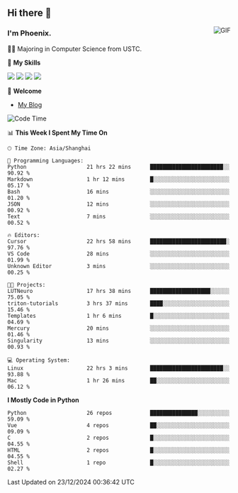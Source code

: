 ## Hi there 👋
<img align="right" alt="GIF" src="https://raw.githubusercontent.com/JoeyBling/JoeyBling/master/pic/pusheencode.gif" />

### I'm Phoenix.

👨‍🎓 Majoring in Computer Science from USTC.

🌟 **My Skills**

![](https://img.shields.io/badge/-Python-3e74a2?style=flat-square&logo=Python&logoColor=fff)
![](https://img.shields.io/badge/-C++-9f62a5?style=flat&logo=cplusplus&logoColor=white)
![](https://img.shields.io/badge/-Linux-185886?style=flat-square&logo=Linux&logoColor=fff)
![](https://img.shields.io/badge/-Rust-ff4136?style=flat-square&logo=Rust&logoColor=fff)

💬 **Welcome**

- [My Blog](https://ysy-phoenix.github.io/)

<!--START_SECTION:waka-->
![Code Time](http://img.shields.io/badge/Code%20Time-1%2C059%20hrs%2053%20mins-blue)

📊 **This Week I Spent My Time On** 

```text
🕑︎ Time Zone: Asia/Shanghai

💬 Programming Languages: 
Python                   21 hrs 22 mins      ███████████████████████░░   90.92 % 
Markdown                 1 hr 12 mins        █░░░░░░░░░░░░░░░░░░░░░░░░   05.17 % 
Bash                     16 mins             ░░░░░░░░░░░░░░░░░░░░░░░░░   01.20 % 
JSON                     12 mins             ░░░░░░░░░░░░░░░░░░░░░░░░░   00.92 % 
Text                     7 mins              ░░░░░░░░░░░░░░░░░░░░░░░░░   00.52 % 

🔥 Editors: 
Cursor                   22 hrs 58 mins      ████████████████████████░   97.76 % 
VS Code                  28 mins             ░░░░░░░░░░░░░░░░░░░░░░░░░   01.99 % 
Unknown Editor           3 mins              ░░░░░░░░░░░░░░░░░░░░░░░░░   00.25 % 

🐱‍💻 Projects: 
LUTNeuro                 17 hrs 38 mins      ███████████████████░░░░░░   75.05 % 
triton-tutorials         3 hrs 37 mins       ████░░░░░░░░░░░░░░░░░░░░░   15.46 % 
Templates                1 hr 6 mins         █░░░░░░░░░░░░░░░░░░░░░░░░   04.69 % 
Mercury                  20 mins             ░░░░░░░░░░░░░░░░░░░░░░░░░   01.46 % 
Singularity              13 mins             ░░░░░░░░░░░░░░░░░░░░░░░░░   00.93 % 

💻 Operating System: 
Linux                    22 hrs 3 mins       ███████████████████████░░   93.88 % 
Mac                      1 hr 26 mins        ██░░░░░░░░░░░░░░░░░░░░░░░   06.12 % 
```

**I Mostly Code in Python** 

```text
Python                   26 repos            ███████████████░░░░░░░░░░   59.09 % 
Vue                      4 repos             ██░░░░░░░░░░░░░░░░░░░░░░░   09.09 % 
C                        2 repos             █░░░░░░░░░░░░░░░░░░░░░░░░   04.55 % 
HTML                     2 repos             █░░░░░░░░░░░░░░░░░░░░░░░░   04.55 % 
Shell                    1 repo              █░░░░░░░░░░░░░░░░░░░░░░░░   02.27 % 
```




 Last Updated on 23/12/2024 00:36:42 UTC
<!--END_SECTION:waka-->

<!--
**ysy-phoenix/ysy-phoenix** is a ✨ _special_ ✨ repository because its `README.md` (this file) appears on your GitHub profile.

Here are some ideas to get you started:

- 🔭 I’m currently working on ...
- 🌱 I’m currently learning ...
- 👯 I’m looking to collaborate on ...
- 🤔 I’m looking for help with ...
- 💬 Ask me about ...
- 📫 How to reach me: ...
- 😄 Pronouns: ...
- ⚡ Fun fact: ...
-->
